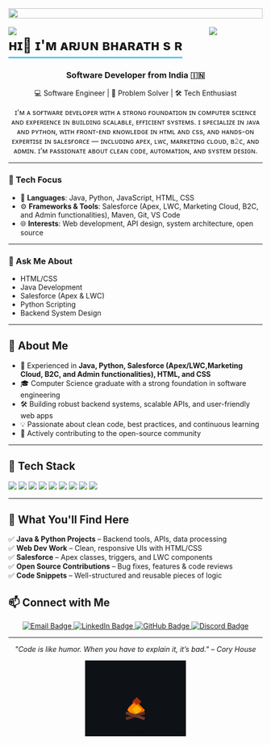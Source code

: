 
 <img src="https://i.imgur.com/dBaSKWF.gif" height="20" width="100%">
<div style="position: fixed; top: 0; left: 0; width: 100%; display: flex; justify-content: center; align-items: flex-start; z-index: 9999;">
  <img src="dd-ezgif.com-video-to-gif-converter.gif" alt="Animated GIF" style=" height: 00PX; width: 1200px">
</div>



<img align="left" src="https://user-images.githubusercontent.com/65187002/144930161-2f783401-8d27-4fdf-a2f7-cc0ba32f1f1f.gif" width="21%" style="display:inline;"><img align="right" src="https://user-images.githubusercontent.com/65187002/144930161-2f783401-8d27-4fdf-a2f7-cc0ba32f1f1f.gif" width="21%" style="display:inline;">
<div align="center" style="display: inline-block; border-bottom: 3px solid #4FC3F7; padding-bottom: 5px;">
  <h1 style="margin: 0;">ʜɪ👋 ɪ'ᴍ ᴀʀᴊᴜɴ ʙʜᴀʀᴀᴛʜ s ʀ</h1>
</div>
<h3 align="center">Software Developer from India 🇮🇳</h3>

<p align="center">
💻 Software Engineer | 🚀 Problem Solver | 🛠️ Tech Enthusiast
</p>

<p align="center">
ɪ'ᴍ ᴀ sᴏғᴛᴡᴀʀᴇ ᴅᴇᴠᴇʟᴏᴘᴇʀ ᴡɪᴛʜ ᴀ sᴛʀᴏɴɢ ғᴏᴜɴᴅᴀᴛɪᴏɴ ɪɴ ᴄᴏᴍᴘᴜᴛᴇʀ sᴄɪᴇɴᴄᴇ ᴀɴᴅ ᴇxᴘᴇʀɪᴇɴᴄᴇ ɪɴ ʙᴜɪʟᴅɪɴɢ sᴄᴀʟᴀʙʟᴇ, ᴇғғɪᴄɪᴇɴᴛ sʏsᴛᴇᴍs. ɪ sᴘᴇᴄɪᴀʟɪᴢᴇ ɪɴ ᴊᴀᴠᴀ ᴀɴᴅ ᴘʏᴛʜᴏɴ, ᴡɪᴛʜ ғʀᴏɴᴛ-ᴇɴᴅ ᴋɴᴏᴡʟᴇᴅɢᴇ ɪɴ ʜᴛᴍʟ ᴀɴᴅ ᴄss, ᴀɴᴅ ʜᴀɴᴅs-ᴏɴ ᴇxᴘᴇʀᴛɪsᴇ ɪɴ sᴀʟᴇsғᴏʀᴄᴇ — ɪɴᴄʟᴜᴅɪɴɢ ᴀᴘᴇx, ʟᴡᴄ, ᴍᴀʀᴋᴇᴛɪɴɢ ᴄʟᴏᴜᴅ, ʙ𝟸ᴄ, ᴀɴᴅ ᴀᴅᴍɪɴ. ɪ’ᴍ ᴘᴀssɪᴏɴᴀᴛᴇ ᴀʙᴏᴜᴛ ᴄʟᴇᴀɴ ᴄᴏᴅᴇ, ᴀᴜᴛᴏᴍᴀᴛɪᴏɴ, ᴀɴᴅ sʏsᴛᴇᴍ ᴅᴇsɪɢɴ.
</p>

---

### 🔧 Tech Focus

- 🧠 **Languages**: Java, Python, JavaScript, HTML, CSS  
- ⚙️ **Frameworks & Tools**: Salesforce (Apex, LWC, Marketing Cloud, B2C, and Admin functionalities), Maven, Git, VS Code  
- 🌐 **Interests**: Web development, API design, system architecture, open source  

---

### 💬 Ask Me About

+ HTML/CSS
+ Java Development
+ Salesforce (Apex & LWC)
+ Python Scripting
+ Backend System Design

 
</p>

---

## 🧩 About Me

- 🧠 Experienced in <strong>Java, Python, Salesforce (Apex/LWC,Marketing Cloud, B2C, and Admin functionalities), HTML, and CSS</strong>
- 🎓 Computer Science graduate with a strong foundation in software engineering
- 🛠️ Building robust backend systems, scalable APIs, and user-friendly web apps
- 💡 Passionate about clean code, best practices, and continuous learning
- 🌟 Actively contributing to the open-source community

---

## 🚀 Tech Stack

<p align="left">
  <img src="https://img.shields.io/badge/Java-%23ED8B00.svg?style=for-the-badge&logo=java&logoColor=white" />
  <img src="https://img.shields.io/badge/Python-%2314354C.svg?style=for-the-badge&logo=python&logoColor=white" />
  <img src="https://img.shields.io/badge/Salesforce-00A1E0?style=for-the-badge&logo=salesforce&logoColor=white" />
  <img src="https://img.shields.io/badge/HTML5-E34F26?style=for-the-badge&logo=html5&logoColor=white" />
  <img src="https://img.shields.io/badge/CSS3-1572B6?style=for-the-badge&logo=css3&logoColor=white" />
  <img src="https://img.shields.io/badge/JavaScript-F7DF1E?style=for-the-badge&logo=javascript&logoColor=black" />
  <img src="https://img.shields.io/badge/Git-F05032?style=for-the-badge&logo=git&logoColor=white" />
  <img src="https://img.shields.io/badge/VSCode-007ACC?style=for-the-badge&logo=visualstudiocode&logoColor=white" />
  <img src="https://img.shields.io/badge/Linux-FCC624?style=for-the-badge&logo=linux&logoColor=black" />
</p>

---

## 📌 What You'll Find Here

✅ <strong>Java & Python Projects</strong> – Backend tools, APIs, data processing  
✅ <strong>Web Dev Work</strong> – Clean, responsive UIs with HTML/CSS  
✅ <strong>Salesforce</strong> – Apex classes, triggers, and LWC components  
✅ <strong>Open Source Contributions</strong> – Bug fixes, features & code reviews  
✅ <strong>Code Snippets</strong> – Well-structured and reusable pieces of logic  


## 📫 Connect with Me

<p align="center">
  <a href="mailto:your-arjun200118bharath@gmail.com">
    <img src="https://img.shields.io/badge/Email-D14836?style=for-the-badge&logo=gmail&logoColor=white" alt="Email Badge" />
  </a>
  <a href="https://www.linkedin.com/in/arjun-bharath-99150422a/">
    <img src="https://img.shields.io/badge/LinkedIn-0077B5?style=for-the-badge&logo=linkedin&logoColor=white" alt="LinkedIn Badge" />
  </a>
  <a href="https://github.com/arjunnbharath">
    <img src="https://img.shields.io/badge/GitHub-100000?style=for-the-badge&logo=github&logoColor=white" alt="GitHub Badge" />
  </a>
  </a>
  <a href="https://discord.com/users/its.me.arjun">
    <img src="https://img.shields.io/badge/Discord-5865F2?style=for-the-badge&logo=discord&logoColor=white" alt="Discord Badge" />
  </a>
</p>

---

<p align="center">
  <em>"Code is like humor. When you have to explain it, it’s bad." – Cory House</em>
</p>

<div align="center">
  <img src="213866269-5d00981c-7c98-46d7-8a8e-16f462f15227.gif" alt="GitHub Contribution GIF" style="width: 200px; height: auto;" />
</div>





